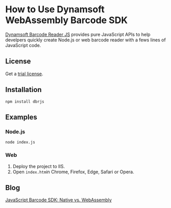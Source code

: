 # How to Use Dynamsoft WebAssembly Barcode SDK
[Dynamsoft Barcode Reader JS](https://www.dynamsoft.com/Products/barcode-recognition-javascript.aspx) provides pure JavaScript APIs to help develpers quickly create Node.js or web barcode reader with a fews lines of JavaScript code.

## License
Get a [trial license](https://www.dynamsoft.com/CustomerPortal/Portal/Triallicense.aspx).

## Installation

```
npm install dbrjs
```

## Examples
### Node.js

```
node index.js
```

### Web

1. Deploy the project to IIS.
2. Open `index.htm`in Chrome, Firefox, Edge, Safari or Opera. 

## Blog
[
JavaScript Barcode SDK: Native vs. WebAssembly](https://www.codepool.biz/javascript-barcode-sdk-native-webassembly.html)
